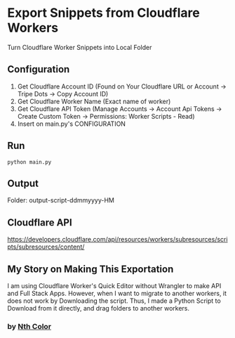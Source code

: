 # Export Snippets from Cloudflare Workers
Turn Cloudflare Worker Snippets into Local Folder

## Configuration
1. Get Cloudflare Account ID
(Found on Your Cloudflare URL or Account -> Tripe Dots -> Copy Account ID)
2. Get Cloudflare Worker Name
(Exact name of worker)
3. Get Cloudflare API Token
(Manage Accounts -> Account Api Tokens -> Create Custom Token -> Permissions: Worker Scripts - Read)
4. Insert on main.py's CONFIGURATION

## Run
```
python main.py
```

## Output
Folder: output-script-ddmmyyyy-HM

## Cloudflare API
https://developers.cloudflare.com/api/resources/workers/subresources/scripts/subresources/content/

## My Story on Making This Exportation
I am using Cloudflare Worker's Quick Editor without Wrangler to make API and Full Stack Apps. 
However, when I want to migrate to another workers, it does not work by Downloading the script. 
Thus, I made a Python Script to Download from it directly, and drag folders to another workers.

### by [Nth Color](https://www.nthcolor.com)
